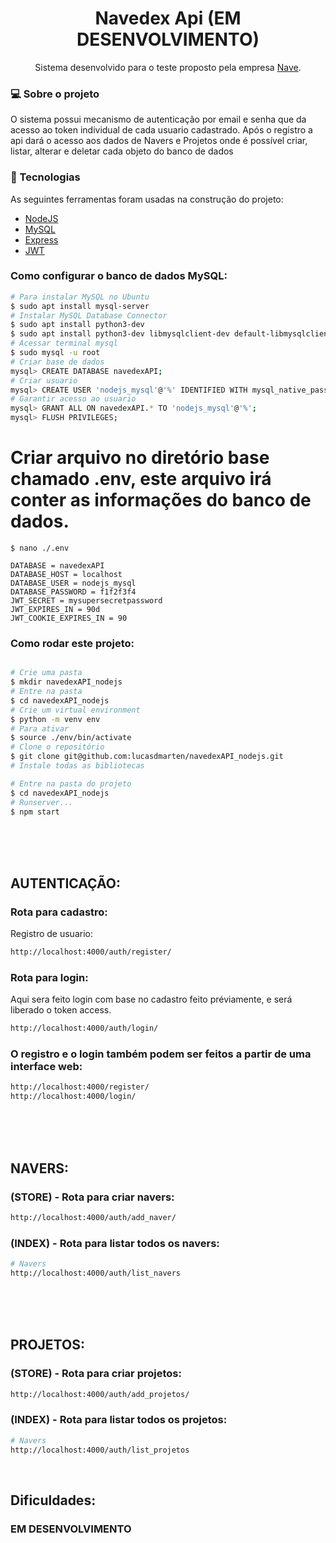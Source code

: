 <h1 align="center">Navedex Api (EM DESENVOLVIMENTO)</h1>
<p align="center"> Sistema desenvolvido para o teste proposto pela empresa <a href="https://github.com/naveteam">Nave</a>.</p>


<h3>💻 Sobre o projeto</h3>
<p>O sistema possui mecanismo de autenticação por email e senha que da acesso ao token individual de cada usuario cadastrado. Após o registro a api dará o acesso aos dados de Navers e Projetos onde é possível criar, listar, alterar e deletar cada objeto do banco de dados</p>

<h3>🔨 Tecnologias</h3>  
<p>As seguintes ferramentas foram usadas na construção do projeto:</p>
<ul>
  <li><a href="">NodeJS</a></li>
  <li><a href="">MySQL</a></li>
  <li><a href="">Express</a></li>
  <li><a href="">JWT</a></li>
</ul>

### Como configurar o banco de dados MySQL:
 ```bash
# Para instalar MySQL no Ubuntu
$ sudo apt install mysql-server
# Instalar MySQL Database Connector
$ sudo apt install python3-dev
$ sudo apt install python3-dev libmysqlclient-dev default-libmysqlclient-dev
# Acessar terminal mysql
$ sudo mysql -u root
# Criar base de dados
mysql> CREATE DATABASE navedexAPI;
# Criar usuario
mysql> CREATE USER 'nodejs_mysql'@'%' IDENTIFIED WITH mysql_native_password BY 'password';
# Garantir acesso ao usuario
mysql> GRANT ALL ON navedexAPI.* TO 'nodejs_mysql'@'%';
mysql> FLUSH PRIVILEGES;
 ```



# Criar arquivo no diretório base chamado .env, este arquivo irá conter as informações do banco de dados.
    $ nano ./.env

    DATABASE = navedexAPI
    DATABASE_HOST = localhost
    DATABASE_USER = nodejs_mysql
    DATABASE_PASSWORD = f1f2f3f4
    JWT_SECRET = mysupersecretpassword
    JWT_EXPIRES_IN = 90d
    JWT_COOKIE_EXPIRES_IN = 90
   

 


### Como rodar este projeto:
 ```bash
 
 # Crie uma pasta
 $ mkdir navedexAPI_nodejs
 # Entre na pasta
 $ cd navedexAPI_nodejs
 # Crie um virtual environment
 $ python -m venv env
 # Para ativar
 $ source ./env/bin/activate
 # Clone o repositório 
 $ git clone git@github.com:lucasdmarten/navedexAPI_nodejs.git
 # Instale todas as bibliotecas

 # Entre na pasta do projeto
 $ cd navedexAPI_nodejs
 # Runserver...
 $ npm start
 ```
<br>
<br>
<br>

## AUTENTICAÇÃO:
### Rota para cadastro:
<p>Registro de usuario:</p>

 ```bash
 http://localhost:4000/auth/register/
 ```
### Rota para login:
<p>Aqui sera feito login com base no cadastro feito préviamente, e será liberado o token access.</p>

 ```bash
 http://localhost:4000/auth/login/
 ```
### O registro e o login também podem ser feitos a partir de uma interface web:
 ```bash
 http://localhost:4000/register/
 http://localhost:4000/login/
 ```

 <br>
<br>
<br>

## NAVERS:
### (STORE) - Rota para criar navers:
 ```bash
 http://localhost:4000/auth/add_naver/
 ```
 ### (INDEX) - Rota para listar todos os navers:
 ```bash
 # Navers
 http://localhost:4000/auth/list_navers
 ```
<br>
<br>
<br>

## PROJETOS:
### (STORE) - Rota para criar projetos:
 ```bash
 http://localhost:4000/auth/add_projetos/
 ```
 ### (INDEX) - Rota para listar todos os projetos:
 ```bash
 # Navers
 http://localhost:4000/auth/list_projetos
 ```



<br>

 <h2> Dificuldades:</h2>
 <h3>EM DESENVOLVIMENTO</h3>
 <!-- <p>Neste projeto fiquei com muita dificuldade em fazer a relação correta entre Naver e Projeto. Usei o model User do próprio Django mas customizado com email obrigatório. A partir deste model foi criado o objeto Projeto que possui relação ManyToMany com o MyUser, ou seja, um usuario pode participar de N projetos e cada projeto possui relação com N usuarios. Posteriormente foi criado o objeto Naver que está relacionado com usuario a partir do campo OneToOneField, e também projetos a partir do campo ManyToManyField, assim um naver está ligado a apenas UM usuario e o naver pode estar ligado com varios projetos.</p>
 <p>Problema: Não consigo relacionar um Naver a um Projeto e nem o Projeto ao Naver a partir do método POST, só na pagina de admin do Django. Acredito que seja problema na serialização dos models.</p> -->
 